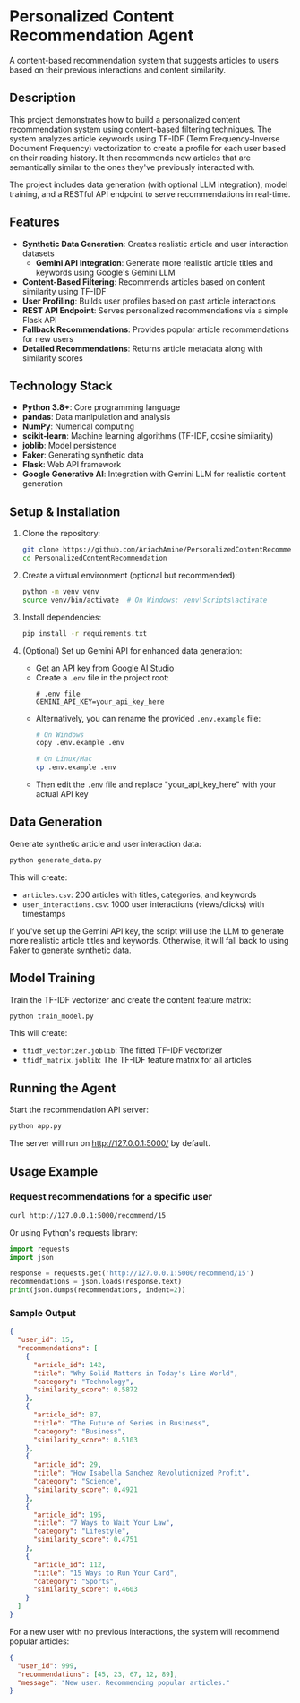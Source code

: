 # Personalized Content Recommendation Agent

A content-based recommendation system that suggests articles to users based on their previous interactions and content similarity.

## Description

This project demonstrates how to build a personalized content recommendation system using content-based filtering techniques. The system analyzes article keywords using TF-IDF (Term Frequency-Inverse Document Frequency) vectorization to create a profile for each user based on their reading history. It then recommends new articles that are semantically similar to the ones they've previously interacted with.

The project includes data generation (with optional LLM integration), model training, and a RESTful API endpoint to serve recommendations in real-time.

## Features

- **Synthetic Data Generation**: Creates realistic article and user interaction datasets
  - **Gemini API Integration**: Generate more realistic article titles and keywords using Google's Gemini LLM
- **Content-Based Filtering**: Recommends articles based on content similarity using TF-IDF
- **User Profiling**: Builds user profiles based on past article interactions
- **REST API Endpoint**: Serves personalized recommendations via a simple Flask API
- **Fallback Recommendations**: Provides popular article recommendations for new users
- **Detailed Recommendations**: Returns article metadata along with similarity scores

## Technology Stack

- **Python 3.8+**: Core programming language
- **pandas**: Data manipulation and analysis
- **NumPy**: Numerical computing
- **scikit-learn**: Machine learning algorithms (TF-IDF, cosine similarity)
- **joblib**: Model persistence
- **Faker**: Generating synthetic data
- **Flask**: Web API framework
- **Google Generative AI**: Integration with Gemini LLM for realistic content generation

## Setup & Installation

1. Clone the repository:
   ```bash
   git clone https://github.com/AriachAmine/PersonalizedContentRecommendation.git
   cd PersonalizedContentRecommendation
   ```

2. Create a virtual environment (optional but recommended):
   ```bash
   python -m venv venv
   source venv/bin/activate  # On Windows: venv\Scripts\activate
   ```

3. Install dependencies:
   ```bash
   pip install -r requirements.txt
   ```

4. (Optional) Set up Gemini API for enhanced data generation:
   - Get an API key from [Google AI Studio](https://ai.google.dev/)
   - Create a `.env` file in the project root:
     ```
     # .env file
     GEMINI_API_KEY=your_api_key_here
     ```
   - Alternatively, you can rename the provided `.env.example` file:
     ```bash
     # On Windows
     copy .env.example .env
     
     # On Linux/Mac
     cp .env.example .env
     ```
   - Then edit the `.env` file and replace "your_api_key_here" with your actual API key

## Data Generation

Generate synthetic article and user interaction data:

```bash
python generate_data.py
```

This will create:
- `articles.csv`: 200 articles with titles, categories, and keywords
- `user_interactions.csv`: 1000 user interactions (views/clicks) with timestamps

If you've set up the Gemini API key, the script will use the LLM to generate more realistic article titles and keywords. Otherwise, it will fall back to using Faker to generate synthetic data.

## Model Training

Train the TF-IDF vectorizer and create the content feature matrix:

```bash
python train_model.py
```

This will create:
- `tfidf_vectorizer.joblib`: The fitted TF-IDF vectorizer
- `tfidf_matrix.joblib`: The TF-IDF feature matrix for all articles

## Running the Agent

Start the recommendation API server:

```bash
python app.py
```

The server will run on http://127.0.0.1:5000/ by default.

## Usage Example

### Request recommendations for a specific user

```bash
curl http://127.0.0.1:5000/recommend/15
```

Or using Python's requests library:

```python
import requests
import json

response = requests.get('http://127.0.0.1:5000/recommend/15')
recommendations = json.loads(response.text)
print(json.dumps(recommendations, indent=2))
```

### Sample Output

```json
{
  "user_id": 15,
  "recommendations": [
    {
      "article_id": 142,
      "title": "Why Solid Matters in Today's Line World",
      "category": "Technology",
      "similarity_score": 0.5872
    },
    {
      "article_id": 87,
      "title": "The Future of Series in Business",
      "category": "Business",
      "similarity_score": 0.5103
    },
    {
      "article_id": 29,
      "title": "How Isabella Sanchez Revolutionized Profit",
      "category": "Science",
      "similarity_score": 0.4921
    },
    {
      "article_id": 195,
      "title": "7 Ways to Wait Your Law",
      "category": "Lifestyle",
      "similarity_score": 0.4751
    },
    {
      "article_id": 112,
      "title": "15 Ways to Run Your Card",
      "category": "Sports",
      "similarity_score": 0.4603
    }
  ]
}
```

For a new user with no previous interactions, the system will recommend popular articles:

```json
{
  "user_id": 999,
  "recommendations": [45, 23, 67, 12, 89],
  "message": "New user. Recommending popular articles."
}
```